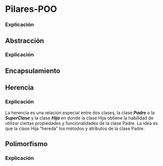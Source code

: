 # Pilares-POO
### Explicación
## Abstracción
### Explicación
## Encapsulamiento
## Herencia
### Explicación
 La herencia es una relación especial entre dos clases, la clase ***Padre*** o la ***SuperClase*** y la clase ***Hija*** en donde la clase Hija obtiene la habilidad de utilizar ciertas propiedades y funcionalidades de la clase Padre. La idea es que la clase Hija “hereda” los métodos y atributos de la clase Padre.
## Polimorfismo
### Explicación
